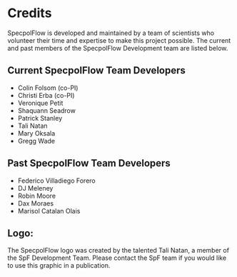 # Credits
SpecpolFlow is developed and maintained by a team of scientists who volunteer their time and expertise to make this project possible.
The current and past members of the SpecpolFlow Development team are listed below.

## Current SpecpolFlow Team Developers
* Colin Folsom (co-PI)
* Christi Erba (co-PI)
* Veronique Petit
* Shaquann Seadrow
* Patrick Stanley
* Tali Natan
* Mary Oksala
* Gregg Wade

## Past SpecpolFlow Team Developers
* Federico Villadiego Forero
* DJ Meleney
* Robin Moore
* Dax Moraes
* Marisol Catalan Olais

## Logo:
The SpecpolFlow logo was created by the talented Tali Natan, a member of the SpF Development Team. Please contact the SpF team if you would like to use this graphic in a publication. 